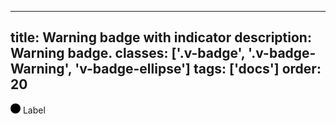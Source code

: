 <!--
 *              © 2025 Visa
 *
 * Licensed under the Apache License, Version 2.0 (the "License");
 * you may not use this file except in compliance with the License.
 * You may obtain a copy of the License at
 *
 *         http://www.apache.org/licenses/LICENSE-2.0
 *
 * Unless required by applicable law or agreed to in writing, software
 * distributed under the License is distributed on an "AS IS" BASIS,
 * WITHOUT WARRANTIES OR CONDITIONS OF ANY KIND, either express or implied.
 * See the License for the specific language governing permissions and
 * limitations under the License.
 *
 -->
---
title: Warning badge with indicator
description: Warning badge.
classes: ['.v-badge', '.v-badge-Warning', 'v-badge-ellipse']
tags: ['docs']
order: 20
---

<div class="v-badge v-badge-warning">
  <svg class="v-icon v-icon-tiny v-badge-ellipse" height="16" style="--v-icon-height: var(--size-scalable-8); --v-icon-width: var(--size-scalable-8);" viewbox="0 0 16 16" width="16">
    <circle cx="8" cy="8" r="8" style="fill: var(--v-badge-ellipse-color);">
    </circle>
  </svg>
  <span>
    Label
  </span>
</div>
